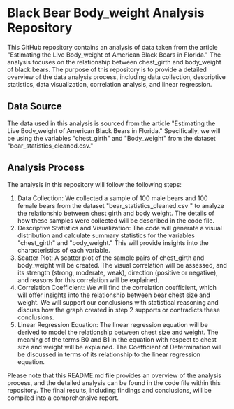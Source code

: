 # Black Bear Body_weight Analysis Repository
This GitHub repository contains an analysis of data taken from the article "Estimating the Live Body_weight of American Black Bears in Florida." The analysis focuses on the relationship between chest_girth and body_weight of black bears. The purpose of this repository is to provide a detailed overview of the data analysis process, including data collection, descriptive statistics, data visualization, correlation analysis, and linear regression.

## Data Source
The data used in this analysis is sourced from the article "Estimating the Live Body_weight of American Black Bears in Florida." Specifically, we will be using the variables "chest_girth" and "Body_weight" from the dataset "bear_statistics_cleaned.csv."

## Analysis Process
The analysis in this repository will follow the following steps:
1. Data Collection: We collected a sample of 100 male bears and 100 female bears from the dataset "bear_statistics_cleaned.csv " to analyze the relationship between chest girth and body weight. The details of how these samples were collected will be described in the code file.
2. Descriptive Statistics and Visualization: The code will generate a visual distribution and calculate summary statistics for the variables "chest_girth" and "body_weight." This will provide insights into the characteristics of each variable.
3. Scatter Plot: A scatter plot of the sample pairs of chest_girth and body_weight will be created. The visual correlation will be assessed, and its strength (strong, moderate, weak), direction (positive or negative), and reasons for this correlation will be explained.
4. Correlation Coefficient: We will find the correlation coefficient, which will offer insights into the relationship between bear chest size and weight. We will support our conclusions with statistical reasoning and discuss how the graph created in step 2 supports or contradicts these conclusions.
5. Linear Regression Equation: The linear regression equation will be derived to model the relationship between chest size and weight. The meaning of the terms B0 and B1 in the equation with respect to chest size and weight will be explained. The Coefficient of Determination will be discussed in terms of its relationship to the linear regression equation.

Please note that this README.md file provides an overview of the analysis process, and the detailed analysis can be found in the code file within this repository. The final results, including findings and conclusions, will be compiled into a comprehensive report.

